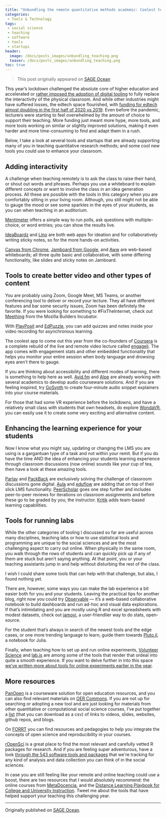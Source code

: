 ```yaml
---
title: "Unbundling the remote quantitative methods academic: Coolest tools to support your teaching"
categories:
 - Tools & Technology
tags:
 - social science
 - teaching
 - software
 - tools
 - startups
header:
  image: /docs/posts_images/unbundling_teaching.png
  teaser: /docs/posts_images/unbundling_teaching.png
toc: true
---
```

> This post originally appeared on [SAGE Ocean](https://ocean.sagepub.com/blog/)

This year’s lockdown challenged the absolute core of higher education and accelerated or [rather imposed the adoption of digital tooling](https://er.educause.edu/articles/2020/3/the-difference-between-emergency-remote-teaching-and-online-learning) to fully replace the interactivity of the physical classroom. And while other industries might have suffered losses, the edtech space flourished, with [funding for edtech almost doubling in the first half of 2020 vs 2019](https://news.crunchbase.com/news/back-to-school-edtech-vc-funding-reaches-4-1b-so-far-this-year/). Even before the pandemic, lecturers were starting to feel overwhelmed by the amount of choice to support their teaching. More funding just meant more hype, more tools, and more tools working on similar or slightly improved solutions, making it even harder and more time-consuming to find and adapt them in a rush. 

Below, I take a look at several tools and startups that are already supporting many of you in teaching quantitative research methods; and some cool new tools you could use to enhance your classroom.

## Adding interactivity

A challenge when teaching remotely is to ask the class to raise their hand, or shout out words and phrases. Perhaps you use a whiteboard to explain different concepts or want to involve the class in an idea generation process. All these are possible with the tools in this category when you are comfortably sitting in your living room. Although, you still might not be able to gauge the mood or see some sparkles in the eyes of your students, as you can when teaching in an auditorium.

[Mentimeter](https://www.mentimeter.com/) offers a simple way to run polls, ask questions with multiple-choice, or word entries; you can show the results live. 

[IdeaBoardz](https://ideaboardz.com/) and [Lino](https://en.linoit.com/) are both web apps for ideation and for collaboratively writing sticky notes, so for the more hands-on activities.

[Canvas from Chrome](https://canvas.apps.chrome/), [Jamboard from Google](https://jamboard.google.com/), and [Aww](https://awwapp.com/) are web-based whiteboards; all three quite basic and collaborative, with some differing functionality, like slides and sticky notes on Jamboard. 

## Tools to create better video and other types of content 

You are probably using Zoom, Google Meet, MS Teams, or another conferencing tool to deliver or record your lecture. They all have different features and bar some security issues, Zoom has been definitely the favorite. If you were looking for something to #FixTheInternet, check out [Meething](https://us.meething.space/) from the Mozilla Builders Incubator.

With [PlayPosit](https://go.playposit.com/) and [EdPuzzle](https://edpuzzle.com/), you can add quizzes and notes inside your video recording for asynchronous learning. 

The coolest app to come out this year from the co-founders of [Coursera](https://www.coursera.org/) is a complete rebuild of the live and remote video lecture called [engageli](https://www.engageli.com/). The app comes with engagement stats and other embedded functionality that helps you monitor your entire session when body language and drowsing eyes aren’t there to gauge. 

If you are thinking about accessibility and different modes of learning, there is something to help here as well. [Avid.fm](https://www.avid.fm/) and [Alpe](https://www.alpeaudio.com/) are already working with several academics to develop audio courseware solutions. And if you are feeling inspired, try [GoSynth](https://gosynth.com/) to create four-minute audio snippet explainers into your course materials.

For those that had some VR experience before the lockdowns, and have a relatively small class with students that own headsets, do explore [WondaVR](https://www.wondavr.com/), you can easily use it to create some very exciting and alternative content.

## Enhancing the learning experience for your students

Now I know what you might say, updating or changing the LMS you are using is a gargantuan type of a task and not within your remit. But if you do have the time AND the idea of enhancing your students learning experience through classroom discussions (now online) sounds like your cup of tea, then have a look at these amazing tools.

[Parlay](https://parlayideas.com/) and [PackBack](https://www.packback.co/) are exclusively solving the challenge of classroom discussions gone digital. [Aula](https://aula.education/) and [eduflow](https://www.eduflow.com/) are adding that on top of their slick LMS functionality. [PeerScholar](https://app.peerscholar.com/) goes one step further and includes peer-to-peer reviews for iterations on classroom assignments and before these go to be graded by you, the instructor. [Kritik](https://www.kritik.io/) adds team-based learning capabilities.

## Tools for running labs

While the other categories of tooling I discussed so far are useful across many disciplines, teaching labs or how to use statistical tools and programming are unique to the social sciences and are the most challenging aspect to carry out online. When physically in the same room, you walk through the rows of students and can quickly pick up if any of them are stuck but aren’t saying anything. At that point, you or your teaching assistants jump in and help without disturbing the rest of the class.

I wish I could share some tools that can help with that challenge, but alas, I found nothing yet. 

There are, however, some ways you can make the lab experience a bit easier both for you and your students. Leaving the practical tips for another blog, right now you could try [Observable](https://observablehq.com/) — it’s a web-based collaborative notebook to build dashboards and run ad-hoc and visual data explorations. If that’s intimidating and you are mostly using R and excel spreadsheets with modest datasets, check out [jamovi](https://www.jamovi.org/), a user-friendlier way to do stats, open-source. 

For the student that’s always in search of the newest tools and the edge cases, or one more trending language to learn, guide them towards [Pluto.jl](https://juliahub.com/docs/Pluto/OJqMt/0.7.4/), a notebook for Julia.

Finally, when teaching how to set up and run online experiments, [Volunteer Science](https://volunteerscience.com/) and [lab.js](https://lab.js.org/) are among some of the tools that render that ordeal into quite a smooth experience. If you want to delve further in into this space [we’ve written more about tools for online experiments earlier in the year](https://ocean.sagepub.com/blog/tools-and-tech/moving-your-behavioral-research-online).

## More resources

[PanOpen](https://www.panopen.com/) is a courseware solution for open education resources, and you can also find relevant materials on [OER Commons](https://www.oercommons.org/). If you are not up for searching or adopting a new tool and are just looking for materials from other quantitative or computational social science courses, I’ve put together a [list](https://danielagduca.github.io/teaching_materials/) (that you can download as a csv) of links to videos, slides, websites, github repos, and blogs.

On [FORRT](https://forrt.org/) you can find resources and pedagogies to help you integrate the concepts of open science and reproducibility in your courses.

[rOpenSci](https://ropensci.org/) is a great place to find the most relevant and carefully vetted R packages for research. And if you are feeling super adventurous, have a look [through the 543 software tools and packages](https://ropensci.org/) that we're tracking for any kind of analysis and data collection you can think of in the social sciences.

In case you are still feeling like your remote and online teaching could use a boost, there are two resources that I would absolutely recommend: the online courses from [MetaDocencia](https://www.metadocencia.org/en/), and the [Distance Learning Playbook for College and University Instruction](https://us.corwin.com/en-us/nam/the-distance-learning-playbook-for-college-and-university-instruction/book276590?_ga=2.108943170.1934251811.1609870984-926146671.1607529470). Tweet me about the tools that have helped support your teaching this challenging year. 

****
Originally published on [SAGE Ocean](https://ocean.sagepub.com/blog).
